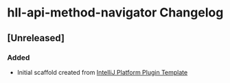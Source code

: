 <!-- Keep a Changelog guide -> https://keepachangelog.com -->

# hll-api-method-navigator Changelog

## [Unreleased]
### Added
- Initial scaffold created from [IntelliJ Platform Plugin Template](https://github.com/JetBrains/intellij-platform-plugin-template)
